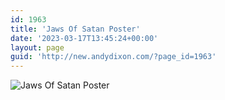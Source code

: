 ```yaml
---
id: 1963
title: 'Jaws Of Satan Poster'
date: '2023-03-17T13:45:24+00:00'
layout: page
guid: 'http://new.andydixon.com/?page_id=1963'
---
```


![Jaws Of Satan Poster](https://i0.wp.com/assets.g8x2.ldn.idrivee2-23.com/posters/Jaws%20Of%20Satan%20Poster%2001.jpg?w=1200&ssl=1 "Jaws Of Satan Poster")